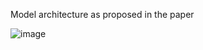 Model architecture as proposed in the paper

![image](https://github.com/ClassicMLPapers/AlexNet/assets/92584040/6fb1e565-65f4-427b-846d-c14989b0b1e0)
